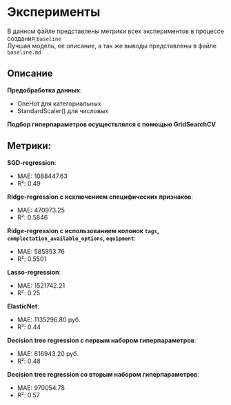 # Эксперименты

В данном файле представлены метрики всех экспериментов в процессе создания `baseline`  \
Лучшая модель, ее описание, а так же выводы представлены в файле `baseline.md`

## Описание
**Предобработка данных**:
   - OneHot для категориальных
   - StandardScaler() для числовых

**Подбор гиперпараметров осуществлялся с помощью GridSearchCV**

## Метрики:

**SGD-regression**:
- MAE: 1088447.63
- R²: 0.49

**Ridge-regression с исключением специфических признаков**:
- MAE: 470973.25
- R²: 0.5846

**Ridge-regression с использованием колонок `tags`, `complectation_available_options`, `equipment`**:
- MAE: 585853.76
- R²: 0.5501

**Lasso-regression**:
- MAE: 1521742.21
- R²: 0.25

**ElasticNet**:
- MAE: 1135296.80 руб.
- R²: 0.44

**Decision tree regression с первым набором гиперпараметров**:
- MAE: 616943.20 руб.
- R²: 0.48

**Decision tree regression со вторым набором гиперпараметров**:
- MAE: 970054.78
- R²: 0.57